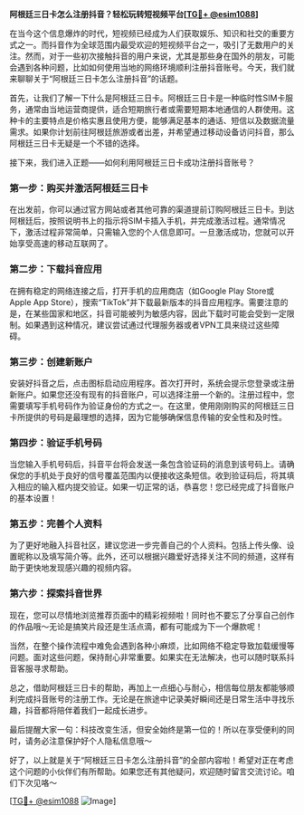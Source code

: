 **阿根廷三日卡怎么注册抖音？轻松玩转短视频平台[[TG💪+ @esim1088](https://t.me/s/esim1088)]**

在当今这个信息爆炸的时代，短视频已经成为人们获取娱乐、知识和社交的重要方式之一。而抖音作为全球范围内最受欢迎的短视频平台之一，吸引了无数用户的关注。然而，对于一些初次接触抖音的用户来说，尤其是那些身在国外的朋友，可能会遇到各种问题，比如如何使用当地的网络环境顺利注册抖音账号。今天，我们就来聊聊关于“阿根廷三日卡怎么注册抖音”的话题。

首先，让我们了解一下什么是阿根廷三日卡。阿根廷三日卡是一种临时性SIM卡服务，通常由当地运营商提供，适合短期旅行者或需要短期本地通信的人群使用。这种卡的主要特点是价格实惠且使用方便，能够满足基本的通话、短信以及数据流量需求。如果你计划前往阿根廷旅游或者出差，并希望通过移动设备访问抖音，那么阿根廷三日卡无疑是一个不错的选择。

接下来，我们进入正题——如何利用阿根廷三日卡成功注册抖音账号？

### 第一步：购买并激活阿根廷三日卡

在出发前，你可以通过官方网站或者其他可靠的渠道提前订购阿根廷三日卡。到达阿根廷后，按照说明书上的指示将SIM卡插入手机，并完成激活过程。通常情况下，激活过程非常简单，只需输入您的个人信息即可。一旦激活成功，您就可以开始享受高速的移动互联网了。

### 第二步：下载抖音应用

在拥有稳定的网络连接之后，打开手机的应用商店（如Google Play Store或Apple App Store），搜索“TikTok”并下载最新版本的抖音应用程序。需要注意的是，在某些国家和地区，抖音可能被列为敏感内容，因此下载时可能会受到一定限制。如果遇到这种情况，建议尝试通过代理服务器或者VPN工具来绕过这些障碍。

### 第三步：创建新账户

安装好抖音之后，点击图标启动应用程序。首次打开时，系统会提示您登录或注册新账户。如果您还没有现有的抖音账户，可以选择注册一个新的。注册过程中，您需要填写手机号码作为验证身份的方式之一。在这里，使用刚刚购买的阿根廷三日卡所提供的号码是最理想的选择，因为它能够确保信息传输的安全性和及时性。

### 第四步：验证手机号码

当您输入手机号码后，抖音平台将会发送一条包含验证码的消息到该号码上。请确保您的手机处于良好的信号覆盖范围内以便接收这条短信。收到验证码后，将其填入相应的输入框内提交验证。如果一切正常的话，恭喜您！您已经完成了抖音账户的基本设置！

### 第五步：完善个人资料

为了更好地融入抖音社区，建议您进一步完善自己的个人资料。包括上传头像、设置昵称以及填写简介等。此外，还可以根据兴趣爱好选择关注不同的频道，这样有助于更快地发现感兴趣的视频内容。

### 第六步：探索抖音世界

现在，您可以尽情地浏览推荐页面中的精彩视频啦！同时也不要忘了分享自己创作的作品哦～无论是搞笑片段还是生活点滴，都有可能成为下一个爆款呢！

当然，在整个操作流程中难免会遇到各种小麻烦，比如网络不稳定导致加载缓慢等问题。面对这些问题，保持耐心非常重要。如果实在无法解决，也可以随时联系抖音客服寻求帮助。

总之，借助阿根廷三日卡的帮助，再加上一点细心与耐心，相信每位朋友都能够顺利完成抖音账号的注册工作。无论是在旅途中记录美好瞬间还是日常生活中寻找乐趣，抖音都将陪伴着我们一起成长进步。

最后提醒大家一句：科技改变生活，但安全始终是第一位的！所以在享受便利的同时，请务必注意保护好个人隐私信息哦～

好了，以上就是关于“阿根廷三日卡怎么注册抖音”的全部内容啦！希望对正在考虑这个问题的小伙伴们有所帮助。如果您还有其他疑问，欢迎随时留言交流讨论。咱们下次见咯～

[[TG💪+ @esim1088](https://t.me/s/esim1088) ![Image](https://i.postimg.cc/4NQfJmqS/Snipaste-2025-05-13-00-14-12.png)]